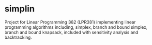 # simplin
Project for Linear Programming 382 (LPR381) implementing linear programming algorithms including, simplex, branch and bound simplex, branch and bound knapsack, included with sensitivity analysis and backtracking.
